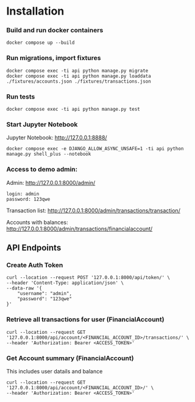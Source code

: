 # Installation
### Build and run docker containers
```shell
docker compose up --build
```

### Run migrations, import fixtures
```shell
docker compose exec -ti api python manage.py migrate
docker compose exec -ti api python manage.py loaddata ./fixtures/accounts.json ./fixtures/transactions.json
```

### Run tests
```shell
docker compose exec -ti api python manage.py test
```

### Start Jupyter Notebook

Jupyter Notebook: http://127.0.0.1:8888/


```shell
docker compose exec -e DJANGO_ALLOW_ASYNC_UNSAFE=1 -ti api python manage.py shell_plus --notebook
```

### Access to demo admin:

Admin: http://127.0.0.1:8000/admin/

```
login: admin
password: 123qwe
```

Transaction list: http://127.0.0.1:8000/admin/transactions/transaction/

Accounts with balances: http://127.0.0.1:8000/admin/transactions/financialaccount/

## API Endpoints
### Create Auth Token
```shell
curl --location --request POST '127.0.0.1:8000/api/token/' \
--header 'Content-Type: application/json' \
--data-raw '{
    "username": "admin",
    "password": "123qwe"
}'
```

### Retrieve all transactions for user (FinancialAccount)

```shell
curl --location --request GET '127.0.0.1:8000/api/account/<FINANCIAL_ACCOUNT_ID>/transactions/' \
--header 'Authorization: Bearer <ACCESS_TOKEN>'
```

### Get Account summary (FinancialAccount)

This includes user datails and balance
```shell
curl --location --request GET '127.0.0.1:8000/api/account/<FINANCIAL_ACCOUNT_ID>/' \
--header 'Authorization: Bearer <ACCESS_TOKEN>'
```